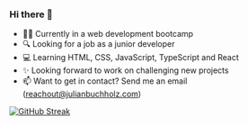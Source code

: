 ### Hi there 👋

- 👨‍🎓 Currently in a web development bootcamp
- 🔍 Looking for a job as a junior developer
- 💻 Learning HTML, CSS, JavaScript, TypeScript and React
- ✨ Looking forward to work on challenging new projects
- 📫 Want to get in contact? Send me an email (reachout@julianbuchholz.com)

[![GitHub Streak](https://github-readme-streak-stats.herokuapp.com/?user=derjubu&theme=prussian)](https://git.io/streak-stats)



<!--
**derjubu/derjubu** is a ✨ _special_ ✨ repository because its `README.md` (this file) appears on your GitHub profile.

Here are some ideas to get you started:

- 🔭 I’m currently working on ...
- 🌱 I’m currently learning ...
- 👯 I’m looking to collaborate on ...
- 🤔 I’m looking for help with ...
- 💬 Ask me about ...
- 📫 How to reach me: ...
- 😄 Pronouns: ...
- ⚡ Fun fact: ...
-->
